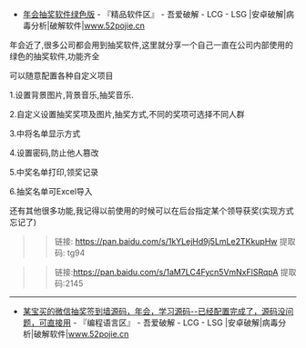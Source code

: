 - [年会抽奖软件绿色版](https://www.52pojie.cn/forum.php?mod=viewthread&tid=1067629&ctid=691) - 『精品软件区』 - 吾爱破解 - LCG - LSG |安卓破解|病毒分析|破解软件|www.52pojie.cn  

年会近了,很多公司都会用到抽奖软件,这里就分享一个自己一直在公司内部使用的绿色的抽奖软件,功能齐全

可以随意配置各种自定义项目

1.设置背景图片,背景音乐,抽奖音乐.

2.自定义设置抽奖奖项及图片,抽奖方式,不同的奖项可选择不同人群

3.中将名单显示方式

4.设置密码,防止他人篡改

5.中奖名单打印,领奖记录

6.抽奖名单可Excel导入

还有其他很多功能,我记得以前使用的时候可以在后台指定某个领导获奖(实现方式忘记了)

>> 链接: https://pan.baidu.com/s/1kYLejHd9j5LmLe2TKkupHw 提取码: tg94

>> 链接:https://pan.baidu.com/s/1aM7LC4Fycn5VmNxFlSRqpA 提取码:2145

-------------------------------------------------------------------------------

- [某宝买的微信抽奖签到墙源码，年会，学习源码--已经配置完成了，源码没问题，可直接用](https://www.52pojie.cn/thread-1053850-1-1.html) - 『编程语言区』 - 吾爱破解 - LCG - LSG |安卓破解|病毒分析|破解软件|www.52pojie.cn 

